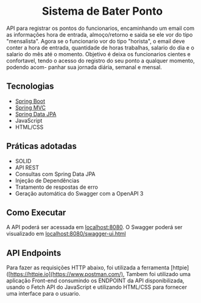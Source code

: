 <h1 align="center">
  Sistema de Bater Ponto
</h1>

API para registrar os pontos do funcionarios, encaminhando um email com as informações hora de entrada, almoço/retorno e saida 
se ele vor do tipo "mensalista". Agora se o funcionario vor do tipo "horista", o email deve conter a hora de entrada, quantidade
de horas trabalhas, salario do dia e o salario do mês até o momento. 
Objetivo é deixa os funcionarios cientes e confortavel, tendo o acesso do registro do seu ponto a qualquer momento, podendo acom-
panhar sua jornada diária, semanal e mensal.



## Tecnologias
 
- [Spring Boot](https://spring.io/projects/spring-boot)
- [Spring MVC](https://docs.spring.io/spring-framework/reference/web/webmvc.html)
- [Spring Data JPA](https://spring.io/projects/spring-data-jpa)
- JavaScript
- HTML/CSS
  
## Práticas adotadas

- SOLID
- API REST
- Consultas com Spring Data JPA
- Injeção de Dependências
- Tratamento de respostas de erro
- Geração automática do Swagger com a OpenAPI 3

## Como Executar

A API poderá ser acessada em [localhost:8080](http://localhost:8080).
O Swagger poderá ser visualizado em [localhost:8080/swagger-ui.html](http://localhost:8080/swagger-ui.html)

## API Endpoints

Para fazer as requisições HTTP abaixo, foi utilizada a ferramenta [httpie]([https://httpie.io](https://www.postman.com/),
Tambem foi utilizado uma aplicação Front-end consumindo os ENDPOINT da API disponibilizada, usando o Fetch API do JavaScript
e utilizando HTML/CSS para fornecer uma interface para o usuario.




